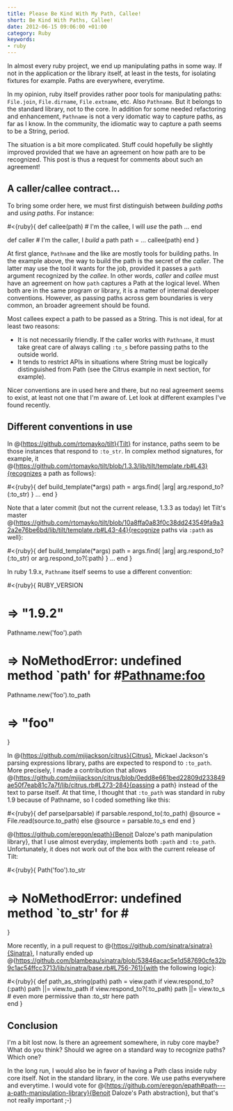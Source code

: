 ```yaml
--- 
title: Please Be Kind With My Path, Callee!
short: Be Kind With Paths, Callee!
date: 2012-06-15 09:06:00 +01:00
category: Ruby
keywords: 
- ruby
---
```

In almost every ruby project, we end up manipulating paths in some way. If not in the application or the library itself, at least in the tests, for isolating fixtures for example. Paths are everywhere, everytime.

In my opinion, ruby itself provides rather poor tools for manipulating paths: `File.join`, `File.dirname`, `File.extname`, etc. Also `Pathname`. But it belongs to the standard library, not to the core. In addition for some needed refactoring and enhancement, `Pathname` is not a very idomatic way to capture paths, as far as I know. In the community, the idiomatic way to capture a path seems to be a String, period.

The situation is a bit more complicated. Stuff could hopefully be slightly improved provided that we have an agreement on how path are to be recognized. This post is thus a request for comments about such an agreement!

## A caller/callee contract...

To bring some order here, we must first distinguish between _building paths_ and _using paths_. For instance:

#<{ruby}{
  def callee(path)
    # I'm the callee, I will *use* the path
    ...
  end

  def caller
    # I'm the caller, I *build* a path
    path = ...
    callee(path)
  end
}

At first glance, `Pathname` and the like are mostly tools for building paths. In the example above, the way to build the path is the secret of the _caller_. The latter may use the tool it wants for the job, provided it passes a `path` argument recognized by the _callee_. In other words, _caller_ and _callee_ must have an agreement on how `path` captures a Path at the logical level. When both are in the same program or library, it is a matter of internal developer conventions. However, as passing paths across gem boundaries is very common, an broader agreement should be found.

Most callees expect a path to be passed as a String. This is not ideal, for at least two reasons:

* It is not necessarily friendly. If the caller works with `Pathname`, it must take great care of always calling `:to_s` before passing paths to the outside world.
* It tends to restrict APIs in situations where String must be logically distinguished from Path (see the Citrus example in next section, for example).

Nicer conventions are in used here and there, but no real agreement seems to exist, at least not one that I'm aware of. Let look at different examples I've found recently.

## Different conventions in use

In @{https://github.com/rtomayko/tilt}{Tilt} for instance, paths seem to be those instances that respond to `:to_str`. In complex method signatures, for example, it @{https://github.com/rtomayko/tilt/blob/1.3.3/lib/tilt/template.rb#L43}{recognizes a path as follows}:

#<{ruby}{
  def build_template(*args)
    path = args.find{ |arg| arg.respond_to?(:to_str) }
    ...
  end
}

Note that a later commit (but not the current release, 1.3.3 as today) let Tilt's master @{https://github.com/rtomayko/tilt/blob/10a8ffa0a83f0c38dd243549fa9a32a2e76be6bd/lib/tilt/template.rb#L43-44}{recognize paths via `:path` as well}:

#<{ruby}{
  def build_template(*args)
    path = args.find{ |arg| arg.respond_to?(:to_str) or arg.respond_to?(:path) }
    ...
  end
}

In ruby 1.9.x, `Pathname` itself seems to use a different convention:

#<{ruby}{
  RUBY_VERSION
  # => "1.9.2" 

  Pathname.new('foo').path
  # => NoMethodError: undefined method `path' for #<Pathname:foo>

  Pathname.new('foo').to_path
  # => "foo" 
}

In @{https://github.com/mjijackson/citrus}{Citrus}, Mickael Jackson's parsing expressions library, paths are expected to respond to `:to_path`. More precisely, I made a contribution that allows @{https://github.com/mjijackson/citrus/blob/0edd8e661bed22809d233849ae50f7eab81c7a7f/lib/citrus.rb#L273-284}{passing a path} instead of the text to parse itself. At that time, I thought that `:to_path` was standard in ruby 1.9 because of Pathname, so I coded something like this:

#<{ruby}{
  def parse(parsable)
    if parsable.respond_to(:to_path)
      @source = File.read(source.to_path)
    else
      @source = parsable.to_s
    end
  end
}

@{https://github.com/eregon/epath}{Benoit Daloze's path manipulation library}, that I use almost everyday, implements both `:path` and `:to_path`. Unfortunately, it does not work out of the box with the current release of Tilt:

#<{ruby}{
  Path('foo').to_str
  # => NoMethodError: undefined method `to_str' for #<Path foo>  
}

More recently, in a pull request to @{https://github.com/sinatra/sinatra}{Sinatra}, I naturally ended up @{https://github.com/blambeau/sinatra/blob/53846acac5e1d587690cfe32b9c1ac54ffcc3713/lib/sinatra/base.rb#L756-761}{with the following logic}:

#<{ruby}{
  def path_as_string(path)
    path   = view.path    if view.respond_to?(:path)
    path ||= view.to_path if view.respond_to?(:to_path)
    path ||= view.to_s    # even more permissive than :to_str here
    path  
  end
}

## Conclusion

I'm a bit lost now. Is there an agreement somewhere, in ruby core maybe? What do you think? Should we agree on a standard way to recognize paths? Which one?

In the long run, I would also be in favor of having a Path class inside ruby core itself. Not in the standard library, in the core. We use paths everywhere and everytime. I would vote for @{https://github.com/eregon/epath#path---a-path-manipulation-library}{Benoit Daloze's Path abstraction}, but that's not really important ;-)